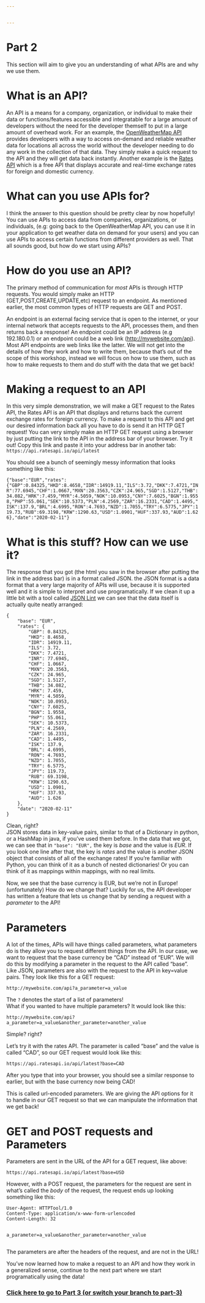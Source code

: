 ```yaml
---


---
```


<h1 id="part-2">Part 2</h1>
<p>This section will aim to give you an understanding of what APIs are and why we use them.</p>
<h1 id="what-is-an-api">What is an API?</h1>
<p>An API is a means for a company, organization, or individual to make their data or functions/features accessible and integratable for a large amount of developers without the need for the developer themself to put in a large amount of overhead work. For an example, the <a href="https://openweathermap.org/api">OpenWeatherMap API</a> provides developers with a way to access on-demand and reliable weather data for locations all across the world without the developer needing to do any work in the collection of that data. They simply make a quick request to the API and they will get data back instantly. Another example is the <a href="https://api.ratesapi.io/api/latest">Rates API</a> which is a free API that displays accurate and real-time exchange rates for foreign and domestic currency.</p>
<h1 id="what-can-you-use-apis-for">What can you use APIs for?</h1>
<p>I think the answer to this question should be pretty clear by now hopefully! You can use APIs to access data from companies, organizations, or individuals, (e.g: going back to the OpenWeatherMap API, you can use it in your application to get weather data on demand for your users) and you can use APIs to access certain functions from different providers as well. That all sounds good, but how do we start using APIs?</p>
<h1 id="how-do-you-use-an-api">How do you use an API?</h1>
<p>The primary method of communication for <em>most</em> APIs is through HTTP requests. You would simply make an HTTP (GET,POST,CREATE,UPDATE,etc) request to an endpoint. As mentioned earlier, the most common types of HTTP requests are GET and POST.</p>
<p>An endpoint is an external facing service that is open to the internet, or your internal network that accepts requests to the API, processes them, and then returns back a response! An endpoint could be an IP address (e.g 192.180.0.1) or an endpoint could be a web link (<a href="http://mywebsite.com/api">http://mywebsite.com/api</a>). Most API endpoints are web links like the latter. We will not get into the details of how they work and how to write them, because that’s out of the scope of this workshop, instead we will focus on how to use them, such as how to make requests to them and do stuff with the data that we get back!</p>
<h1 id="making-a-request-to-an-api">Making a request to an API</h1>
<p>In this very simple demonstration, we will make a GET request to the Rates API, the Rates API is an API that displays and returns back the current exchange rates for foreign currency. To make a request to this API and get our desired information back all you have to do is send it an HTTP GET request! You can very simply make an HTTP GET request using a browser by just putting the link to the API in the address bar of your browser. Try it out! Copy this link and paste it into your address bar in another tab: <code>https://api.ratesapi.io/api/latest</code></p>
<p>You should see a bunch of seemingly messy information that looks something like this:</p>
<p><code>{"base":"EUR","rates":{"GBP":0.84325,"HKD":8.4658,"IDR":14919.11,"ILS":3.72,"DKK":7.4721,"INR":77.6945,"CHF":1.0667,"MXN":20.3563,"CZK":24.965,"SGD":1.5127,"THB":34.082,"HRK":7.459,"MYR":4.5059,"NOK":10.0953,"CNY":7.6025,"BGN":1.9558,"PHP":55.061,"SEK":10.5373,"PLN":4.2569,"ZAR":16.2331,"CAD":1.4495,"ISK":137.9,"BRL":4.6995,"RON":4.7693,"NZD":1.7055,"TRY":6.5775,"JPY":119.73,"RUB":69.3198,"KRW":1290.63,"USD":1.0901,"HUF":337.93,"AUD":1.626},"date":"2020-02-11"}</code></p>
<h1 id="what-is-this-stuff-how-can-we-use-it">What is this stuff? How can we use it?</h1>
<p>The response that you got (the html you saw in the browser after putting the link in the address bar) is in a format called JSON. the JSON format is a data format that a very large majority of APIs will use, because it is supported well and it is simple to interpret and use programatically. If we clean it up a little bit with a tool called <a href="https://jsonlint.com/">JSON Lint</a> we can see that the data itself is actually quite neatly arranged:</p>
<pre><code>{
	"base": "EUR",
	"rates": {
		"GBP": 0.84325,
		"HKD": 8.4658,
		"IDR": 14919.11,
		"ILS": 3.72,
		"DKK": 7.4721,
		"INR": 77.6945,
		"CHF": 1.0667,
		"MXN": 20.3563,
		"CZK": 24.965,
		"SGD": 1.5127,
		"THB": 34.082,
		"HRK": 7.459,
		"MYR": 4.5059,
		"NOK": 10.0953,
		"CNY": 7.6025,
		"BGN": 1.9558,
		"PHP": 55.061,
		"SEK": 10.5373,
		"PLN": 4.2569,
		"ZAR": 16.2331,
		"CAD": 1.4495,
		"ISK": 137.9,
		"BRL": 4.6995,
		"RON": 4.7693,
		"NZD": 1.7055,
		"TRY": 6.5775,
		"JPY": 119.73,
		"RUB": 69.3198,
		"KRW": 1290.63,
		"USD": 1.0901,
		"HUF": 337.93,
		"AUD": 1.626
	},
	"date": "2020-02-11"
}
</code></pre>
<p>Clean, right?<br>
JSON stores data in key-value pairs, similar to that of a Dictionary in python, or a HashMap in java, if you’ve used them before. In the data that we got, we can see that in <code>"base": "EUR",</code> the key is <em>base</em> and the value is <em>EUR</em>. If you look one line after that, the key is <em>rates</em> and the value is another JSON object that consists of all of the exchange rates! If you’re familiar with Python, you can think of it as a bunch of nested dictionaries! Or you can think of it as mappings within mappings, with no real limits.</p>
<p>Now, we see that the base currency is EUR, but we’re not in Europe! (unfortunately) How do we change that? Luckily for us, the API developer has written a feature that lets us change that by sending a request with a <em>parameter</em> to the API!</p>
<h1 id="parameters">Parameters</h1>
<p>A lot of the times, APIs will have things called parameters, what parameters do is they allow you to request different things from the API. In our case, we want to request that the base currency be “CAD” instead of “EUR”. We will do this by modifying a parameter in the request to the API called “base”. Like JSON, parameters are also with the request to the API in key=value pairs. They look like this for a GET request:</p>
<p><code>http://mywebsite.com/api?a_parameter=a_value</code></p>
<p>The <code>?</code> denotes the start of a list of parameters!<br>
What if you wanted to have multiple parameters? It would look like this:</p>
<p><code>http://mywebsite.com/api?a_parameter=a_value&amp;another_parameter=another_value</code></p>
<p>Simple? right?</p>
<p>Let’s try it with the rates API. The parameter is called “base” and the value is called “CAD”, so our GET request would look like this:</p>
<p><code>https://api.ratesapi.io/api/latest?base=CAD</code></p>
<p>After you type that into your browser, you should see a similar response to earlier, but with the base currency now being CAD!</p>
<p>This is called url-encoded parameters. We are giving the API options for it to handle in our GET request so that we can manipulate the information that we get back!</p>
<h1 id="get-and-post-requests-and-parameters">GET and POST requests and Parameters</h1>
<p>Parameters are sent in the URL of the API for a GET request, like above:</p>
<p><code>https://api.ratesapi.io/api/latest?base=USD</code></p>
<p>However, with a POST request, the parameters for the request are sent in what’s called the <em>body</em> of the request, the request ends up looking something like this:</p>
<pre class=" language-post"><code class="prism  language-post">User-Agent: HTTPTool/1.0
Content-Type: application/x-www-form-urlencoded
Content-Length: 32

a_parameter=a_value&amp;another_parameter=another_value
</code></pre>
<p>The parameters are after the headers of the request, and are not in the URL!</p>
<p>You’ve now learned how to make a request to an API and how they work in a generalized sense, continue to the next part where we start programatically using the data!</p>
<p><a href="https://github.com/Kav-K/RUHacks-API-Workshop/tree/part-3"></a></p><h3><a href="https://github.com/Kav-K/RUHacks-API-Workshop/tree/part-3">Click here to go to Part 3 (or switch your branch to part-3)</a></h3><p></p>

